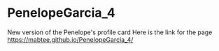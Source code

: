 # PenelopeGarcia_4
New version of the Penelope's profile card
Here is the link for the page
https://mabtee.github.io/PenelopeGarcia_4/
